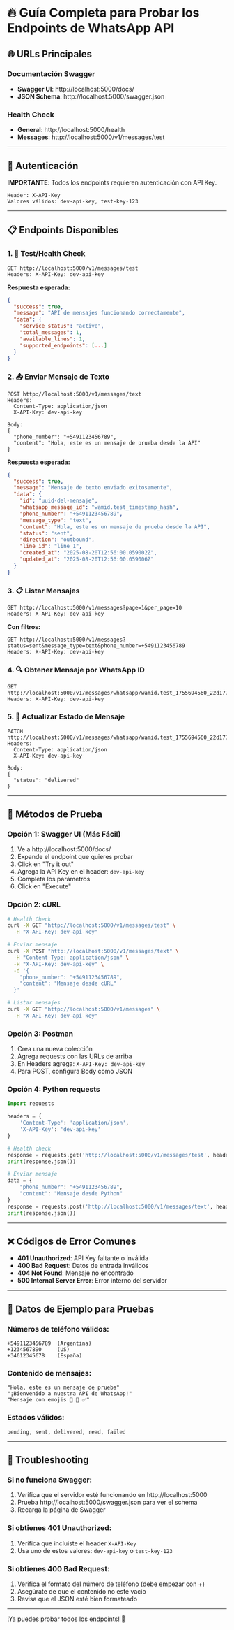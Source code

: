 # 🔥 Guía Completa para Probar los Endpoints de WhatsApp API

## 🌐 URLs Principales

### **Documentación Swagger**
- **Swagger UI**: http://localhost:5000/docs/
- **JSON Schema**: http://localhost:5000/swagger.json

### **Health Check**
- **General**: http://localhost:5000/health
- **Messages**: http://localhost:5000/v1/messages/test

---

## 🔑 Autenticación

**IMPORTANTE**: Todos los endpoints requieren autenticación con API Key.

```
Header: X-API-Key
Valores válidos: dev-api-key, test-key-123
```

---

## 📋 Endpoints Disponibles

### 1. 🧪 **Test/Health Check**
```
GET http://localhost:5000/v1/messages/test
Headers: X-API-Key: dev-api-key
```

**Respuesta esperada:**
```json
{
  "success": true,
  "message": "API de mensajes funcionando correctamente",
  "data": {
    "service_status": "active",
    "total_messages": 1,
    "available_lines": 1,
    "supported_endpoints": [...]
  }
}
```

### 2. 📤 **Enviar Mensaje de Texto**
```
POST http://localhost:5000/v1/messages/text
Headers: 
  Content-Type: application/json
  X-API-Key: dev-api-key

Body:
{
  "phone_number": "+5491123456789",
  "content": "Hola, este es un mensaje de prueba desde la API"
}
```

**Respuesta esperada:**
```json
{
  "success": true,
  "message": "Mensaje de texto enviado exitosamente",
  "data": {
    "id": "uuid-del-mensaje",
    "whatsapp_message_id": "wamid.test_timestamp_hash",
    "phone_number": "+5491123456789",
    "message_type": "text",
    "content": "Hola, este es un mensaje de prueba desde la API",
    "status": "sent",
    "direction": "outbound",
    "line_id": "line_1",
    "created_at": "2025-08-20T12:56:00.059002Z",
    "updated_at": "2025-08-20T12:56:00.059006Z"
  }
}
```

### 3. 📋 **Listar Mensajes**
```
GET http://localhost:5000/v1/messages?page=1&per_page=10
Headers: X-API-Key: dev-api-key
```

**Con filtros:**
```
GET http://localhost:5000/v1/messages?status=sent&message_type=text&phone_number=+5491123456789
Headers: X-API-Key: dev-api-key
```

### 4. 🔍 **Obtener Mensaje por WhatsApp ID**
```
GET http://localhost:5000/v1/messages/whatsapp/wamid.test_1755694560_22d1775e
Headers: X-API-Key: dev-api-key
```

### 5. 🔄 **Actualizar Estado de Mensaje**
```
PATCH http://localhost:5000/v1/messages/whatsapp/wamid.test_1755694560_22d1775e/status
Headers: 
  Content-Type: application/json
  X-API-Key: dev-api-key

Body:
{
  "status": "delivered"
}
```

---

## 🧪 Métodos de Prueba

### **Opción 1: Swagger UI (Más Fácil)**
1. Ve a http://localhost:5000/docs/
2. Expande el endpoint que quieres probar
3. Click en "Try it out"
4. Agrega la API Key en el header: `dev-api-key`
5. Completa los parámetros
6. Click en "Execute"

### **Opción 2: cURL**
```bash
# Health Check
curl -X GET "http://localhost:5000/v1/messages/test" \
  -H "X-API-Key: dev-api-key"

# Enviar mensaje
curl -X POST "http://localhost:5000/v1/messages/text" \
  -H "Content-Type: application/json" \
  -H "X-API-Key: dev-api-key" \
  -d '{
    "phone_number": "+5491123456789",
    "content": "Mensaje desde cURL"
  }'

# Listar mensajes
curl -X GET "http://localhost:5000/v1/messages" \
  -H "X-API-Key: dev-api-key"
```

### **Opción 3: Postman**
1. Crea una nueva colección
2. Agrega requests con las URLs de arriba
3. En Headers agrega: `X-API-Key: dev-api-key`
4. Para POST, configura Body como JSON

### **Opción 4: Python requests**
```python
import requests

headers = {
    'Content-Type': 'application/json',
    'X-API-Key': 'dev-api-key'
}

# Health check
response = requests.get('http://localhost:5000/v1/messages/test', headers=headers)
print(response.json())

# Enviar mensaje
data = {
    "phone_number": "+5491123456789",
    "content": "Mensaje desde Python"
}
response = requests.post('http://localhost:5000/v1/messages/text', headers=headers, json=data)
print(response.json())
```

---

## ❌ Códigos de Error Comunes

- **401 Unauthorized**: API Key faltante o inválida
- **400 Bad Request**: Datos de entrada inválidos
- **404 Not Found**: Mensaje no encontrado
- **500 Internal Server Error**: Error interno del servidor

---

## 🎯 Datos de Ejemplo para Pruebas

### **Números de teléfono válidos:**
```
+5491123456789  (Argentina)
+1234567890     (US)
+34612345678    (España)
```

### **Contenido de mensajes:**
```
"Hola, este es un mensaje de prueba"
"¡Bienvenido a nuestra API de WhatsApp!"
"Mensaje con emojis 🚀 📱 ✅"
```

### **Estados válidos:**
```
pending, sent, delivered, read, failed
```

---

## 🔧 Troubleshooting

### **Si no funciona Swagger:**
1. Verifica que el servidor esté funcionando en http://localhost:5000
2. Prueba http://localhost:5000/swagger.json para ver el schema
3. Recarga la página de Swagger

### **Si obtienes 401 Unauthorized:**
1. Verifica que incluiste el header `X-API-Key`
2. Usa uno de estos valores: `dev-api-key` o `test-key-123`

### **Si obtienes 400 Bad Request:**
1. Verifica el formato del número de teléfono (debe empezar con +)
2. Asegúrate de que el contenido no esté vacío
3. Revisa que el JSON esté bien formateado

---

¡Ya puedes probar todos los endpoints! 🎉
